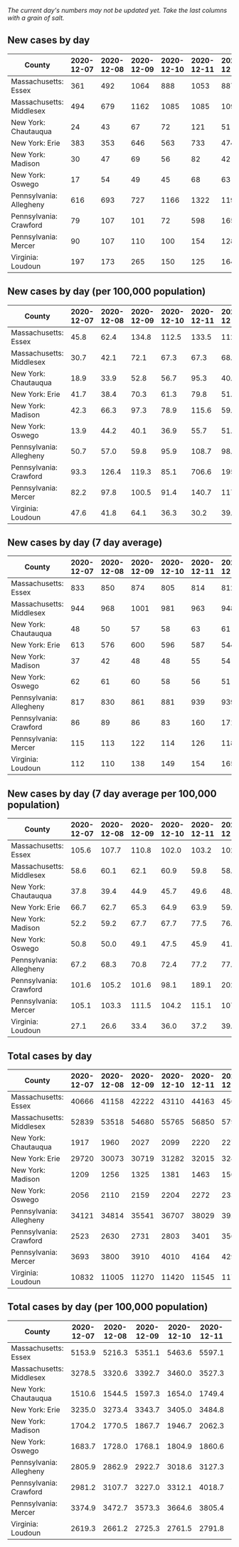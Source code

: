 _The current day's numbers may not be updated yet. Take the last columns with a grain of salt._
## New cases by day

| County | 2020-12-07 | 2020-12-08 | 2020-12-09 | 2020-12-10 | 2020-12-11 | 2020-12-12 | 2020-12-13 |
| --- | --- | --- | --- | --- | --- | --- | --- |
| Massachusetts: Essex | 361 | 492 | 1064 | 888 | 1053 | 887 |  |
| Massachusetts: Middlesex | 494 | 679 | 1162 | 1085 | 1085 | 1097 |  |
| New York: Chautauqua | 24 | 43 | 67 | 72 | 121 | 51 |  |
| New York: Erie | 383 | 353 | 646 | 563 | 733 | 474 |  |
| New York: Madison | 30 | 47 | 69 | 56 | 82 | 42 |  |
| New York: Oswego | 17 | 54 | 49 | 45 | 68 | 63 |  |
| Pennsylvania: Allegheny | 616 | 693 | 727 | 1166 | 1322 | 1198 |  |
| Pennsylvania: Crawford | 79 | 107 | 101 | 72 | 598 | 165 |  |
| Pennsylvania: Mercer | 90 | 107 | 110 | 100 | 154 | 128 |  |
| Virginia: Loudoun | 197 | 173 | 265 | 150 | 125 | 164 |  |

## New cases by day (per 100,000 population)

| County | 2020-12-07 | 2020-12-08 | 2020-12-09 | 2020-12-10 | 2020-12-11 | 2020-12-12 | 2020-12-13 |
| --- | --- | --- | --- | --- | --- | --- | --- |
| Massachusetts: Essex | 45.8 | 62.4 | 134.8 | 112.5 | 133.5 | 112.4 |  |
| Massachusetts: Middlesex | 30.7 | 42.1 | 72.1 | 67.3 | 67.3 | 68.1 |  |
| New York: Chautauqua | 18.9 | 33.9 | 52.8 | 56.7 | 95.3 | 40.2 |  |
| New York: Erie | 41.7 | 38.4 | 70.3 | 61.3 | 79.8 | 51.6 |  |
| New York: Madison | 42.3 | 66.3 | 97.3 | 78.9 | 115.6 | 59.2 |  |
| New York: Oswego | 13.9 | 44.2 | 40.1 | 36.9 | 55.7 | 51.6 |  |
| Pennsylvania: Allegheny | 50.7 | 57.0 | 59.8 | 95.9 | 108.7 | 98.5 |  |
| Pennsylvania: Crawford | 93.3 | 126.4 | 119.3 | 85.1 | 706.6 | 195.0 |  |
| Pennsylvania: Mercer | 82.2 | 97.8 | 100.5 | 91.4 | 140.7 | 117.0 |  |
| Virginia: Loudoun | 47.6 | 41.8 | 64.1 | 36.3 | 30.2 | 39.7 |  |

## New cases by day (7 day average)

| County | 2020-12-07 | 2020-12-08 | 2020-12-09 | 2020-12-10 | 2020-12-11 | 2020-12-12 | 2020-12-13 |
| --- | --- | --- | --- | --- | --- | --- | --- |
| Massachusetts: Essex | 833 | 850 | 874 | 805 | 814 | 812 |  |
| Massachusetts: Middlesex | 944 | 968 | 1001 | 981 | 963 | 948 |  |
| New York: Chautauqua | 48 | 50 | 57 | 58 | 63 | 61 |  |
| New York: Erie | 613 | 576 | 600 | 596 | 587 | 544 |  |
| New York: Madison | 37 | 42 | 48 | 48 | 55 | 54 |  |
| New York: Oswego | 62 | 61 | 60 | 58 | 56 | 51 |  |
| Pennsylvania: Allegheny | 817 | 830 | 861 | 881 | 939 | 939 |  |
| Pennsylvania: Crawford | 86 | 89 | 86 | 83 | 160 | 171 |  |
| Pennsylvania: Mercer | 115 | 113 | 122 | 114 | 126 | 118 |  |
| Virginia: Loudoun | 112 | 110 | 138 | 149 | 154 | 165 |  |

## New cases by day (7 day average per 100,000 population)

| County | 2020-12-07 | 2020-12-08 | 2020-12-09 | 2020-12-10 | 2020-12-11 | 2020-12-12 | 2020-12-13 |
| --- | --- | --- | --- | --- | --- | --- | --- |
| Massachusetts: Essex | 105.6 | 107.7 | 110.8 | 102.0 | 103.2 | 102.9 |  |
| Massachusetts: Middlesex | 58.6 | 60.1 | 62.1 | 60.9 | 59.8 | 58.8 |  |
| New York: Chautauqua | 37.8 | 39.4 | 44.9 | 45.7 | 49.6 | 48.1 |  |
| New York: Erie | 66.7 | 62.7 | 65.3 | 64.9 | 63.9 | 59.2 |  |
| New York: Madison | 52.2 | 59.2 | 67.7 | 67.7 | 77.5 | 76.1 |  |
| New York: Oswego | 50.8 | 50.0 | 49.1 | 47.5 | 45.9 | 41.8 |  |
| Pennsylvania: Allegheny | 67.2 | 68.3 | 70.8 | 72.4 | 77.2 | 77.2 |  |
| Pennsylvania: Crawford | 101.6 | 105.2 | 101.6 | 98.1 | 189.1 | 202.1 |  |
| Pennsylvania: Mercer | 105.1 | 103.3 | 111.5 | 104.2 | 115.1 | 107.8 |  |
| Virginia: Loudoun | 27.1 | 26.6 | 33.4 | 36.0 | 37.2 | 39.9 |  |

## Total cases by day

| County | 2020-12-07 | 2020-12-08 | 2020-12-09 | 2020-12-10 | 2020-12-11 | 2020-12-12 | 2020-12-13 |
| --- | --- | --- | --- | --- | --- | --- | --- |
| Massachusetts: Essex | 40666 | 41158 | 42222 | 43110 | 44163 | 45050 |  |
| Massachusetts: Middlesex | 52839 | 53518 | 54680 | 55765 | 56850 | 57947 |  |
| New York: Chautauqua | 1917 | 1960 | 2027 | 2099 | 2220 | 2271 |  |
| New York: Erie | 29720 | 30073 | 30719 | 31282 | 32015 | 32489 |  |
| New York: Madison | 1209 | 1256 | 1325 | 1381 | 1463 | 1505 |  |
| New York: Oswego | 2056 | 2110 | 2159 | 2204 | 2272 | 2335 |  |
| Pennsylvania: Allegheny | 34121 | 34814 | 35541 | 36707 | 38029 | 39227 |  |
| Pennsylvania: Crawford | 2523 | 2630 | 2731 | 2803 | 3401 | 3566 |  |
| Pennsylvania: Mercer | 3693 | 3800 | 3910 | 4010 | 4164 | 4292 |  |
| Virginia: Loudoun | 10832 | 11005 | 11270 | 11420 | 11545 | 11709 |  |

## Total cases by day (per 100,000 population)

| County | 2020-12-07 | 2020-12-08 | 2020-12-09 | 2020-12-10 | 2020-12-11 | 2020-12-12 | 2020-12-13 |
| --- | --- | --- | --- | --- | --- | --- | --- |
| Massachusetts: Essex | 5153.9 | 5216.3 | 5351.1 | 5463.6 | 5597.1 | 5709.5 |  |
| Massachusetts: Middlesex | 3278.5 | 3320.6 | 3392.7 | 3460.0 | 3527.3 | 3595.4 |  |
| New York: Chautauqua | 1510.6 | 1544.5 | 1597.3 | 1654.0 | 1749.4 | 1789.6 |  |
| New York: Erie | 3235.0 | 3273.4 | 3343.7 | 3405.0 | 3484.8 | 3536.4 |  |
| New York: Madison | 1704.2 | 1770.5 | 1867.7 | 1946.7 | 2062.3 | 2121.5 |  |
| New York: Oswego | 1683.7 | 1728.0 | 1768.1 | 1804.9 | 1860.6 | 1912.2 |  |
| Pennsylvania: Allegheny | 2805.9 | 2862.9 | 2922.7 | 3018.6 | 3127.3 | 3225.8 |  |
| Pennsylvania: Crawford | 2981.2 | 3107.7 | 3227.0 | 3312.1 | 4018.7 | 4213.7 |  |
| Pennsylvania: Mercer | 3374.9 | 3472.7 | 3573.3 | 3664.6 | 3805.4 | 3922.4 |  |
| Virginia: Loudoun | 2619.3 | 2661.2 | 2725.3 | 2761.5 | 2791.8 | 2831.4 |  |
